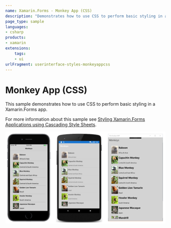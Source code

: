 ```yaml
---
name: Xamarin.Forms - Monkey App (CSS)
description: "Demonstrates how to use CSS to perform basic styling in a Xamarin.Forms app (UI)"
page_type: sample
languages:
- csharp
products:
- xamarin
extensions:
    tags:
    - ui
urlFragment: userinterface-styles-monkeyappcss
---
```

# Monkey App (CSS)

This sample demonstrates how to use CSS to perform basic styling in a Xamarin.Forms app.

For more information about this sample see [Styling Xamarin.Forms Applications using Cascading Style Sheets](https://docs.microsoft.com/xamarin/xamarin-forms/user-interface/styles/css).

![Monkey App (CSS) application screenshot](Screenshots/01All.png "Monkey App (CSS) application screenshot")

